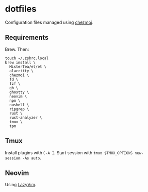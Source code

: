 # dotfiles

Configuration files managed using [chezmoi](https://www.chezmoi.io/).

## Requirements

Brew. Then:

```
touch ~/.zshrc.local
brew install \
  MisterTea/et/et \
  alacritty \
  chezmoi \
  fd \
  fzf \
  gh \
  ghostty \
  neovim \
  npm \
  nushell \
  ripgrep \
  rust \
  rust-analyzer \
  tmux \
  tpm

```

## Tmux

Install plugins with `C-A I`.
Start session with `tmux $TMUX_OPTIONS new-session -As auto`.

## Neovim

Using [LazyVim](https://www.lazyvim.org/).

